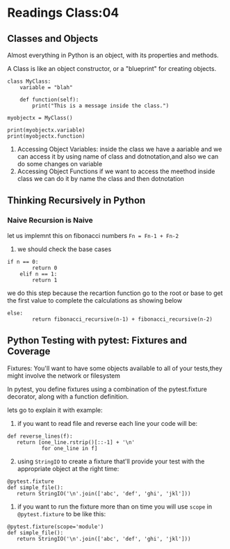 # Readings Class:04

## Classes and Objects

Almost everything in Python is an object, with its properties and methods.

A Class is like an object constructor, or a "blueprint" for creating objects.

```
class MyClass:
    variable = "blah"

    def function(self):
        print("This is a message inside the class.")

myobjectx = MyClass()

print(myobjectx.variable)
print(myobjectx.function)
```
1. Accessing Object Variables:
inside the class we have a aariable and we can access it by using name of class and dotnotation,and also we can do some changes on variable
1. Accessing Object Functions
if we want to access the meethod inside class we can do it by name the class and then dotnotation 

## Thinking Recursively in Python

### Naive Recursion is Naive

let us implemnt this on fibonacci numbers `Fn = Fn-1 + Fn-2`

1. we should check the base cases
```
if n == 0:
        return 0
    elif n == 1:
        return 1
```
we do this step because the recartion function go to the root or base to get the first value to complete the calculations as showing below
```
else:
        return fibonacci_recursive(n-1) + fibonacci_recursive(n-2)
```

## Python Testing with pytest: Fixtures and Coverage

Fixtures: You'll want to have some objects available to all of your tests,they might involve the network or filesystem


In pytest, you define fixtures using a combination of the pytest.fixture decorator, along with a function definition.

lets go to explain it with example:

1. if you want to read file and reverse each line your code will be:
```
def reverse_lines(f):
   return [one_line.rstrip()[::-1] + '\n'
           for one_line in f]
```
2. using `StringIO` to create a fixture that'll provide your test with the appropriate object at the right time:
```
@pytest.fixture
def simple_file():
   return StringIO('\n'.join(['abc', 'def', 'ghi', 'jkl']))
```
1. if you want to run the fixture more than on time you will use `scope` in `@pytest.fixture` to be like this:
```
@pytest.fixture(scope='module')
def simple_file():
   return StringIO('\n'.join(['abc', 'def', 'ghi', 'jkl']))

```